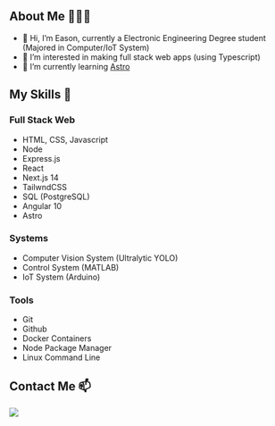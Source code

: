 ## About Me 👨🏻‍💻

- 👋 Hi, I’m Eason, currently a Electronic Engineering Degree student (Majored in Computer/IoT System)
- 👀 I’m interested in making full stack web apps (using Typescript)
- 🌱 I’m currently learning [Astro](https://astro.build/)

## My Skills 🤹

### Full Stack Web
- HTML, CSS, Javascript
- Node
- Express.js
- React
- Next.js 14
- TailwndCSS
- SQL (PostgreSQL)
- Angular 10
- Astro

### Systems
- Computer Vision System (Ultralytic YOLO)
- Control System (MATLAB)
- IoT System (Arduino)

### Tools
- Git
- Github
- Docker Containers
- Node Package Manager
- Linux Command Line

## Contact Me 📫
[<img src="https://upload.wikimedia.org/wikipedia/commons/f/f8/LinkedIn_icon_circle.svg" />](https://www.linkedin.com/in/dev-easton-kok-ab280b294/)
